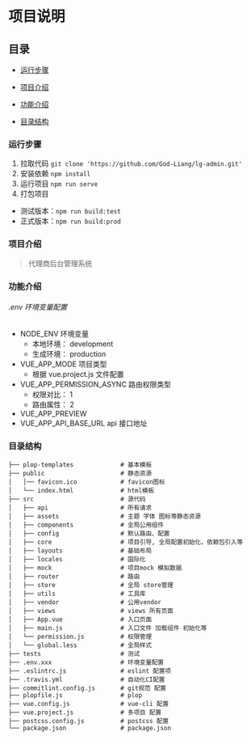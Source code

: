 # 项目说明

## 目录

- [运行步骤](#运行步骤)
- [项目介绍](#项目介绍)
- [功能介绍](#功能介绍)

- [目录结构](#目录结构)

<a name="运行步骤"></a>

### 运行步骤

1. 拉取代码 `git clone 'https://github.com/God-Liang/lg-admin.git'`
2. 安装依赖 `npm install`
3. 运行项目 `npm run serve`
4. 打包项目

- 测试版本：`npm run build:test`
- 正式版本：`npm run build:prod`

<a name="项目介绍"></a>

### 项目介绍

> 代理商后台管理系统

<a name="功能介绍"></a>

### 功能介绍

###### .env 环境变量配置

- NODE_ENV 环境变量
  - 本地环境： development
  - 生成环境： production
- VUE_APP_MODE 项目类型
  - 根据 vue.project.js 文件配置
- VUE_APP_PERMISSION_ASYNC 路由权限类型
  - 权限对比： 1
  - 路由属性： 2
- VUE_APP_PREVIEW
- VUE_APP_API_BASE_URL api 接口地址

<a name="目录结构"></a>

### 目录结构

```
├── plop-templates             # 基本模板
├── public                     # 静态资源
│   │── favicon.ico            # favicon图标
│   └── index.html             # html模板
├── src                        # 源代码
│   ├── api                    # 所有请求
│   ├── assets                 # 主题 字体 图标等静态资源
│   ├── components             # 全局公用组件
│   ├── config                 # 默认路由、配置
│   ├── core                   # 项目引导, 全局配置初始化，依赖包引入等
│   ├── layouts                # 基础布局
│   ├── locales                # 国际化
│   ├── mock                   # 项目mock 模拟数据
│   ├── router                 # 路由
│   ├── store                  # 全局 store管理
│   ├── utils                  # 工具库
│   ├── vendor                 # 公用vendor
│   ├── views                  # views 所有页面
│   ├── App.vue                # 入口页面
│   ├── main.js                # 入口文件 加载组件 初始化等
│   └── permission.js          # 权限管理
│   └── global.less            # 全局样式
├── tests                      # 测试
├── .env.xxx                   # 环境变量配置
├── .eslintrc.js               # eslint 配置项
├── .travis.yml                # 自动化CI配置
├── commitlint.config.js       # git规范 配置
├── plopfile.js                # plop
├── vue.config.js              # vue-cli 配置
├── vue.project.js             # 多项目 配置
├── postcss.config.js          # postcss 配置
└── package.json               # package.json
```
